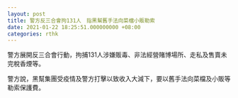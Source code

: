 ```yaml
---
layout: post
title: 警方反三合會拘131人　指黑幫舊手法向菜檔小販勒索
date: 2021-01-22 18:25:51.000000000 +08:00
categories: rthk
---
```


警方展開反三合會行動，拘捕131人涉嫌販毒、非法經營賭博場所、走私及售賣未完稅香煙等。

警方說，黑幫集團受疫情及警方打擊以致收入大減下，要以舊手法向菜檔及小販等勒索保護費。

